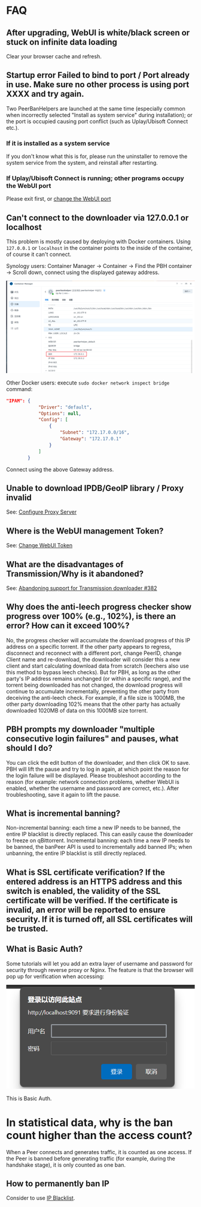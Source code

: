 # FAQ

## After upgrading, WebUI is white/black screen or stuck on infinite data loading

Clear your browser cache and refresh.

## Startup error Failed to bind to port / Port already in use. Make sure no other process is using port XXXX and try again.

Two PeerBanHelpers are launched at the same time (especially common when incorrectly selected "Install as system service" during installation); or the port is occupied causing port conflict (such as Uplay/Ubisoft Connect etc.).

### If it is installed as a system service

If you don't know what this is for, please run the uninstaller to remove the system service from the system, and reinstall after restarting.

### If Uplay/Ubisoft Connect is running; other programs occupy the WebUI port

Please exit first, or [change the WebUI port](./network/http-server.md#change-webui-port)

## Can't connect to the downloader via 127.0.0.1 or localhost

This problem is mostly caused by deploying with Docker containers. Using `127.0.0.1` or `localhost` in the container points to the inside of the container, of course it can't connect.

Synology users: Container Manager -> Container -> Find the PBH container -> Scroll down, connect using the displayed gateway address.

![dsm-gateway](./assets/dsm-network-gateway.png)

Other Docker users: execute `sudo docker network inspect bridge` command:

```json
"IPAM": {
            "Driver": "default",
            "Options": null,
            "Config": [
                {
                    "Subnet": "172.17.0.0/16",
                    "Gateway": "172.17.0.1"
                }
            ]
        }
```

Connect using the above Gateway address.

## Unable to download IPDB/GeoIP library / Proxy invalid

See: [Configure Proxy Server](./network/proxy-server.md)

## Where is the WebUI management Token?

See: [Change WebUI Token](./network/http-server.md#change-webui-token)

## What are the disadvantages of Transmission/Why is it abandoned?

See: [Abandoning support for Transmission downloader #382](https://github.com/PBH-BTN/PeerBanHelper/issues/382)

## Why does the anti-leech progress checker show progress over 100% (e.g., 102%), is there an error? How can it exceed 100%?

No, the progress checker will accumulate the download progress of this IP address on a specific torrent. If the other party appears to regress, disconnect and reconnect with a different port, change PeerID, change Client name and re-download, the downloader will consider this a new client and start calculating download data from scratch (leechers also use this method to bypass leech checks). But for PBH, as long as the other party's IP address remains unchanged (or within a specific range), and the torrent being downloaded has not changed, the download progress will continue to accumulate incrementally, preventing the other party from deceiving the anti-leech check. For example, if a file size is 1000MB, the other party downloading 102% means that the other party has actually downloaded 1020MB of data on this 1000MB size torrent.

## PBH prompts my downloader "multiple consecutive login failures" and pauses, what should I do?

You can click the edit button of the downloader, and then click OK to save. PBH will lift the pause and try to log in again, at which point the reason for the login failure will be displayed. Please troubleshoot according to the reason (for example: network connection problems, whether WebUI is enabled, whether the username and password are correct, etc.). After troubleshooting, save it again to lift the pause.

## What is incremental banning?

Non-incremental banning: each time a new IP needs to be banned, the entire IP blacklist is directly replaced. This can easily cause the downloader to freeze on qBittorrent.
Incremental banning: each time a new IP needs to be banned, the banPeer API is used to incrementally add banned IPs; when unbanning, the entire IP blacklist is still directly replaced.

## What is SSL certificate verification? If the entered address is an HTTPS address and this switch is enabled, the validity of the SSL certificate will be verified. If the certificate is invalid, an error will be reported to ensure security. If it is turned off, all SSL certificates will be trusted.

## What is Basic Auth?

Some tutorials will let you add an extra layer of username and password for security through reverse proxy or Nginx. The feature is that the browser will pop up for verification when accessing:

![basic-auth](./assets/basic-auth.png)

This is Basic Auth.

# In statistical data, why is the ban count higher than the access count?

When a Peer connects and generates traffic, it is counted as one access. If the Peer is banned before generating traffic (for example, during the handshake stage), it is only counted as one ban.

## How to permanently ban IP

Consider to use [IP Blacklist](./module/ip-address-blocker.md).
